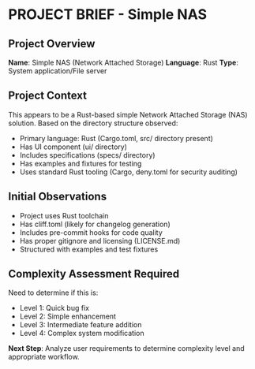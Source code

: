 # PROJECT BRIEF - Simple NAS

## Project Overview

**Name**: Simple NAS (Network Attached Storage)
**Language**: Rust
**Type**: System application/File server

## Project Context

This appears to be a Rust-based simple Network Attached Storage (NAS) solution. Based on the directory structure observed:

- Primary language: Rust (Cargo.toml, src/ directory present)
- Has UI component (ui/ directory)
- Includes specifications (specs/ directory)
- Has examples and fixtures for testing
- Uses standard Rust tooling (Cargo, deny.toml for security auditing)

## Initial Observations

- Project uses Rust toolchain
- Has cliff.toml (likely for changelog generation)
- Includes pre-commit hooks for code quality
- Has proper gitignore and licensing (LICENSE.md)
- Structured with examples and test fixtures

## Complexity Assessment Required

Need to determine if this is:
- Level 1: Quick bug fix
- Level 2: Simple enhancement  
- Level 3: Intermediate feature addition
- Level 4: Complex system modification

**Next Step**: Analyze user requirements to determine complexity level and appropriate workflow. 